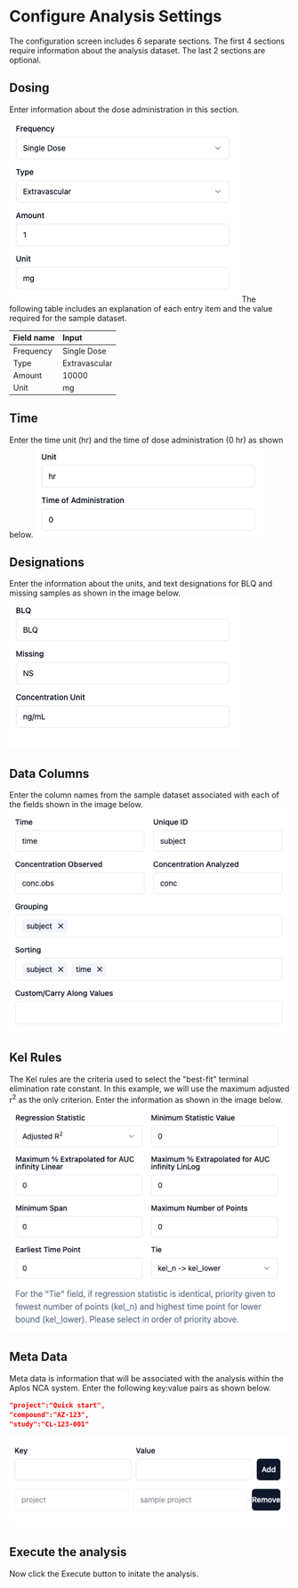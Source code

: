 # Configure Analysis Settings
The configuration screen includes 6 separate sections. The first 4 sections require information about the analysis dataset. The last 2 sections are optional.

## Dosing
Enter information about the dose administration in this section. 
![Dosing input](./images/Dosing_input.png)
The following table includes an explanation of each entry item and the value required for the sample dataset. 

|Field name|Input|
|:---|:---|
|Frequency|Single Dose|
|Type|Extravascular|
|Amount|10000|
|Unit|mg|

## Time
Enter the time unit (hr) and the time of dose administration (0 hr) as shown below. 
![Time input](./images/Time_input2.png)

## Designations
Enter the information about the units, and text designations for BLQ and missing samples as shown in the image below.
![Designations input](./images/Designations_input.png)

## Data Columns
Enter the column names from the sample dataset associated with each of the fields shown in the image below. 
![Column input](./images/Columns_input.png)

## Kel Rules
The Kel rules are the criteria used to select the "best-fit" terminal elimination rate constant. In this example, we will use the maximum adjusted r<sup>2</sup> as the only criterion. Enter the information as shown in the image below.
![Kel rules](./images/kel_input.png)

## Meta Data
Meta data is information that will be associated with the analysis within the Aplos NCA system. Enter the following key:value pairs as shown below.
```json
"project":"Quick start",
"compound":"AZ-123",
"study":"CL-123-001"
```
![Meta data](./images/Meta_input.png)

## Execute the analysis
Now click the Execute button to initate the analysis.

